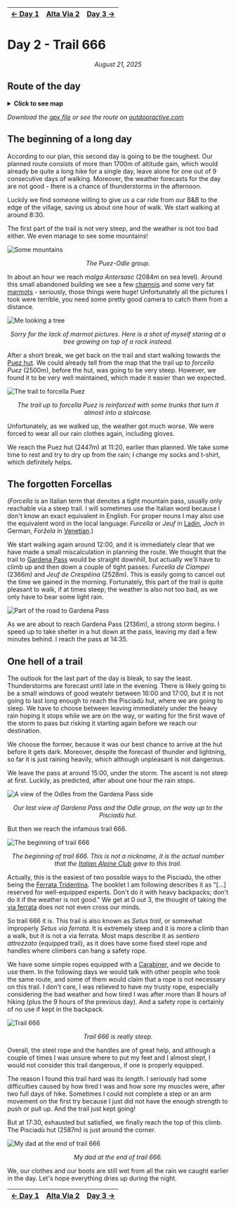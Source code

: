 <table style="width: 100%; table-layout: fixed;"> <thead> <tr>
	<th style="text-align: left"> <a href="../day1">← Day 1</a> </th>
	<th style="text-align: center"> <a href="../">Alta Via 2</a> </th>
	<th style="text-align: right"> <a href="../day3">Day 3 →</a> </th>
</tr> </thead> </table>

# Day 2 - Trail 666

<p align="center"><em>August 21, 2025</em></p>

## Route of the day

<details>
<summary><strong>Click to see map</strong></summary>
<img src="../img/21-0000-map.png">
</details>

*Download the [gpx file](../gpx/av2-day2.gpx) or see the route on
[outdooractive.com](https://www.outdooractive.com/en/route/hiking-trail/alta-badia/-2025-alta-via-2-day-2/325541331/?share=%7E3zdmlslt%244ossqbcn)*

## The beginning of a long day

According to our plan, this second day is going to be the toughest.
Our planned route consists of more than 1700m of altitude gain, which
would already be quite a long hike for a single day, leave alone for one
out of 9 consecutive days of walking. Moreover, the weather forecasts
for the day are not good - there is a chance of thunderstorms in the
afternoon.

Luckily we find someone willing to give us a car ride from our B&B to
the edge of the village, saving us about one hour of walk. We start
walking at around 8:30.

The first part of the trail is not very steep, and the weather is
not too bad either. We even manage to see some mountains!

![Some mountains](../img/21-0900-up.jpg)

<p align="center"><em>The Puez-Odle group.</em></p>

In about an hour we reach *malga Antersasc* (2084m on sea
level).  Around this small abandoned building we see a few
[chamois](https://en.wikipedia.org/wiki/Chamois) and some very fat
[marmots](https://en.wikipedia.org/wiki/Marmot) - seriously, those
things were huge! Unfortunately all the pictures I took were terrible,
you need some pretty good camera to catch them from a distance.

![Me looking a tree](../img/21-0923-tree.jpg)

<p align="center"><em>
Sorry for the lack of marmot pictures. Here
is a shot of myself staring at a tree growing on top of a rock instead.
</em></p>

After a short break, we get back on the trail and start walking towards
the [Puez hut](https://www.rifugiopuez.it/en/).  We could already tell
from the map that the trail up to *forcella Puez* (2500m), before the
hut, was going to be very steep. However, we found it to be very well
maintained, which made it easier than we expected.

![The trail to forcella Puez](../img/21-1103-forcella-puez.jpg)

<p align="center"><em>
The trail up to forcella Puez is reinforced with some trunks that
turn it almost into a staircase.</em></p>

Unfortunately, as we walked up, the weather got much worse.
We were forced to wear all our rain clothes again, including gloves.

We reach the Puez hut (2447m) at 11:20, earlier than planned. We take
some time to rest and try to dry up from the rain; I change my socks
and t-shirt, which definitely helps.

## The forgotten Forcellas

(*Forcella* is an Italian term that denotes a tight mountain pass, usually
only reachable via a steep trail. I will sometimes use the Italian word
because I don't know an exact equivalent in English. For proper nouns I
may also use the equivalent word in the local language: *Furcella* or
*Jeuf* in [Ladin](https://en.wikipedia.org/wiki/Ladin_language),
*Joch* in German, *Foržela* in
[Venetian](https://en.wikipedia.org/wiki/Venetian_language).)

We start walking again around 12:00, and it is immediately clear that we
have made a small miscalculation in planning the route. We thought
that the trail to [Gardena Pass](https://en.wikipedia.org/wiki/Gardena_Pass)
would be straight downhill, but actually we'll have to climb up and then
down a couple of tight passes: *Furcella de Ciampei* (2366m) and *Jeuf de
Crespëina* (2528m). This is easily going to cancel out the time we gained
in the morning. Fortunately, this part of the trail is quite pleasant to
walk, if at times steep; the weather is also not too bad, as we only have
to bear some light rain.

![Part of the road to Gardena Pass](../img/21-1347-puez-to-gardena.jpg)

As we are about to reach Gardena Pass (2136m), a strong storm begins.
I speed up to take shelter in a hut down at the pass, leaving my dad
a few minutes behind. I reach the pass at 14:35.

## One hell of a trail

The outlook for the last part of the day is bleak, to say the least.
Thunderstorms are forecast until late in the evening. There is likely
going to be a small windows of good weatehr between 16:00 and 17:00, but
it is not going to last long enough to reach the Pisciadù hut, where we
are going to sleep. We have to choose between leaving immediately under
the heavy rain hoping it stops while we are on the way, or waiting for
the first wave of the storm to pass but risking it starting again
before we reach our destination.

We choose the former, because it was our best chance to arrive at the
hut before it gets dark. Moreover, despite the forecast of thunder and
lightning, so far it is just raining heavily, which although unpleasant
is not dangerous.

We leave the pass at around 15:00, under the storm. The ascent is not
steep at first.  Luckily, as predicted, after about one hour the rain
stops.

![A view of the Odles from the Gardena Pass
side](../img/21-1559-gardena.jpg)

<p align="center"><em>Our last view of Gardena Pass and the Odle group,
on the way up to the Pisciadù hut.</em></p>

But then we reach the infamous trail 666.

![The beginning of trail 666](../img/21-1600-666.jpg)

<p align="center"><em>
The beginning of trail 666. This is not a nickname, it is
the actual number that the <a href="https://www.cai.it">
Italian Alpine Club</a> gave to this trail.
</em></p>

Actually, this is the easiest of two
possible ways to the Pisciadù, the other being the [Ferrata
Tridentina](https://www.alta-badia.org/en/leisure-activities/climbing-and-mountaineering/brigata-tridentina-route/).
The booklet I am following describes it as "[...] reserved for
well-equipped experts. Don't do it with heavy backpacks; don't do it if
the weather is not good." We get at 0 out 3, the thought of taking the
[via ferrata](https://en.wikipedia.org/wiki/Via_ferrata) does not not
even cross our minds.

So trail 666 it is. This trail is also known as *Setus trail*, or somewhat
improperly *Setus via ferrata*. It is extremely steep and it is more a
climb than a walk, but it is not a via ferrata.  Most maps describe it
as *sentiero attrezzato* (equipped trail), as it does have some fixed
steel rope and handles where climbers can hang a safety rope.

We have some simple ropes equipped with a
[Carabiner](https://en.wikipedia.org/wiki/Carabiner), and we decide to
use them. In the following days we would talk with other people who
took the same route, and some of them would claim that a rope is not
necessary on this trail. I don't care, I was relieved to have my trusty
rope, especially considering the bad weather and how tired I was after
more than 8 hours of hiking (plus the 9 hours of the previous day). And
a safety rope is certainly of no use if kept in the backpack.

![Trail 666](../img/21-1654-trail666.jpg)

<p align="center"><em>Trail 666 is really steep.</em></p>

Overall, the steel rope and the handles are of great help, and although
a couple of times I was unsure where to put my feet and I almost slept,
I would not consider this trail dangerous, if one is properly equipped.

The reason I found this trail hard was its *length*. I seriously had some
difficulties caused by how tired I was and how sore my muscles were,
after two full days of hike. Sometimes I could not complete a step or
an arm movement on the first try because I just did not have the enough
strength to push or pull up. And the trail just kept going!

But at 17:30, exhausted but satisfied, we finally reach the top of this
climb. The Pisciadù hut (2587m) is just around the corner.

![My dad at the end of trail 666](../img/21-1734-pisciadu.jpg)

<p align="center"><em>My dad at the end of trail 666.</em></p>

We, our clothes and our boots are still wet from all the rain we caught
earlier in the day. Let's hope everything dries up during the night.

<table style="width: 100%; table-layout: fixed;"> <thead> <tr>
	<th style="text-align: left"> <a href="../day1">← Day 1</a> </th>
	<th style="text-align: center"> <a href="../">Alta Via 2</a> </th>
	<th style="text-align: right"> <a href="../day3">Day 3 →</a> </th>
</tr> </thead> </table>







